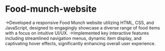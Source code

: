 # Food-munch-website

->Developed a responsive Food Munch website utilizing HTML, CSS, and JavaScript, designed to engagingly showcase a diverse range of food        items with a focus on intuitive UI/UX.
->Implemented key interactive features including streamlined navigation menus, dynamic item display, and captivating hover effects,             significantly enhancing overall user experience.
